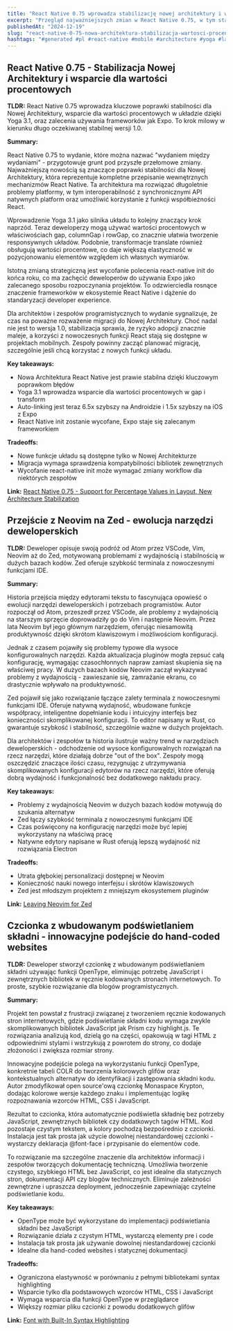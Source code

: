 ```yaml
---
title: "React Native 0.75 wprowadza stabilizację nowej architektury i wsparcie dla wartości procentowych"
excerpt: "Przegląd najważniejszych zmian w React Native 0.75, w tym stabilizacja nowej architektury, wsparcie dla wartości procentowych w układzie i zalecenia dotyczące używania frameworków."
publishedAt: "2024-12-19"
slug: "react-native-0-75-nowa-architektura-stabilizacja-wartosci-procentowe"
hashtags: "#generated #pl #react-native #mobile #architecture #yoga #layout #expo #framework #performance"
---
```


## React Native 0.75 - Stabilizacja Nowej Architektury i wsparcie dla wartości procentowych

**TLDR:** React Native 0.75 wprowadza kluczowe poprawki stabilności dla Nowej Architektury, wsparcie dla wartości procentowych w układzie dzięki Yoga 3.1, oraz zalecenia używania frameworków jak Expo. To krok milowy w kierunku długo oczekiwanej stabilnej wersji 1.0.

**Summary:**

React Native 0.75 to wydanie, które można nazwać "wydaniem między wydaniami" - przygotowuje grunt pod przyszłe przełomowe zmiany. Najważniejszą nowością są znaczące poprawki stabilności dla Nowej Architektury, która reprezentuje kompletne przepisanie wewnętrznych mechanizmów React Native. Ta architektura ma rozwiązać długoletnie problemy platformy, w tym interoperabilność z synchronicznymi API natywnych platform oraz umożliwić korzystanie z funkcji współbieżności React.

Wprowadzenie Yoga 3.1 jako silnika układu to kolejny znaczący krok naprzód. Teraz deweloperzy mogą używać wartości procentowych w właściwościach gap, columnGap i rowGap, co znacznie ułatwia tworzenie responsywnych układów. Podobnie, transformacje translate również obsługują wartości procentowe, co daje większą elastyczność w pozycjonowaniu elementów względem ich własnych wymiarów.

Istotną zmianą strategiczną jest wycofanie polecenia react-native init do końca roku, co ma zachęcić deweloperów do używania Expo jako zalecanego sposobu rozpoczynania projektów. To odzwierciedla rosnące znaczenie frameworków w ekosystemie React Native i dążenie do standaryzacji developer experience.

Dla architektów i zespołów programistycznych to wydanie sygnalizuje, że czas na poważne rozważenie migracji do Nowej Architektury. Choć nadal nie jest to wersja 1.0, stabilizacja sprawia, że ryzyko adopcji znacznie maleje, a korzyści z nowoczesnych funkcji React stają się dostępne w projektach mobilnych. Zespoły powinny zacząć planować migrację, szczególnie jeśli chcą korzystać z nowych funkcji układu.

**Key takeaways:**
- Nowa Architektura React Native jest prawie stabilna dzięki kluczowym poprawkom błędów
- Yoga 3.1 wprowadza wsparcie dla wartości procentowych w gap i transform
- Auto-linking jest teraz 6.5x szybszy na Androidzie i 1.5x szybszy na iOS z Expo
- React Native init zostanie wycofane, Expo staje się zalecanym frameworkiem

**Tradeoffs:**
- Nowe funkcje układu są dostępne tylko w Nowej Architekturze
- Migracja wymaga sprawdzenia kompatybilności bibliotek zewnętrznych
- Wycofanie react-native init może wymagać zmiany workflow dla niektórych zespołów

**Link:** [React Native 0.75 - Support for Percentage Values in Layout, New Architecture Stabilization](https://reactnative.dev/blog/2024/08/12/release-0.75)

## Przejście z Neovim na Zed - ewolucja narzędzi deweloperskich

**TLDR:** Deweloper opisuje swoją podróż od Atom przez VSCode, Vim, Neovim aż do Zed, motywowaną problemami z wydajnością i stabilnością w dużych bazach kodów. Zed oferuje szybkość terminala z nowoczesnymi funkcjami IDE.

**Summary:**

Historia przejścia między edytorami tekstu to fascynująca opowieść o ewolucji narzędzi deweloperskich i potrzebach programistów. Autor rozpoczął od Atom, przeszedł przez VSCode, ale problemy z wydajnością na starszym sprzęcie doprowadziły go do Vim i następnie Neovim. Przez lata Neovim był jego głównym narzędziem, oferując niesamowitą produktywność dzięki skrótom klawiszowym i możliwościom konfiguracji.

Jednak z czasem pojawiły się problemy typowe dla wysoce konfigurowalnych narzędzi. Każda aktualizacja pluginów mogła zepsuć całą konfigurację, wymagając czasochłonnych napraw zamiast skupienia się na właściwej pracy. W dużych bazach kodów Neovim zaczął wykazywać problemy z wydajnością - zawieszanie się, zamrażanie ekranu, co drastycznie wpływało na produktywność.

Zed pojawił się jako rozwiązanie łączące zalety terminala z nowoczesnymi funkcjami IDE. Oferuje natywną wydajność, wbudowane funkcje współpracy, inteligentne dopełnianie kodu i intuicyjny interfejs bez konieczności skomplikowanej konfiguracji. To editor napisany w Rust, co gwarantuje szybkość i stabilność, szczególnie ważne w dużych projektach.

Dla architektów i zespołów ta historia ilustruje ważny trend w narzędziach deweloperskich - odchodzenie od wysoce konfigurowalnych rozwiązań na rzecz narzędzi, które działają dobrze "out of the box". Zespoły mogą oszczędzić znaczące ilości czasu, rezygnując z utrzymywania skomplikowanych konfiguracji edytorów na rzecz narzędzi, które oferują dobrą wydajność i funkcjonalność bez dodatkowego nakładu pracy.

**Key takeaways:**
- Problemy z wydajnością Neovim w dużych bazach kodów motywują do szukania alternatyw
- Zed łączy szybkość terminala z nowoczesnymi funkcjami IDE
- Czas poświęcony na konfigurację narzędzi może być lepiej wykorzystany na właściwą pracę
- Natywne edytory napisane w Rust oferują lepszą wydajność niż rozwiązania Electron

**Tradeoffs:**
- Utrata głębokiej personalizacji dostępnej w Neovim
- Konieczność nauki nowego interfejsu i skrótów klawiszowych
- Zed jest młodszym projektem z mniejszym ekosystemem pluginów

**Link:** [Leaving Neovim for Zed](https://stevedylan.dev/posts/leaving-neovim-for-zed/)

## Czcionka z wbudowanym podświetlaniem składni - innowacyjne podejście do hand-coded websites

**TLDR:** Deweloper stworzył czcionkę z wbudowanym podświetlaniem składni używając funkcji OpenType, eliminując potrzebę JavaScript i zewnętrznych bibliotek w ręcznie kodowanych stronach internetowych. To proste, szybkie rozwiązanie dla blogów programistycznych.

**Summary:**

Projekt ten powstał z frustracji związanej z tworzeniem ręcznie kodowanych stron internetowych, gdzie podświetlanie składni kodu wymaga zwykle skomplikowanych bibliotek JavaScript jak Prism czy highlight.js. Te rozwiązania analizują kod, dzielą go na części, opakowują w tagi HTML z odpowiednimi stylami i wstrzykują z powrotem do strony, co dodaje złożoności i zwiększa rozmiar strony.

Innowacyjne podejście polega na wykorzystaniu funkcji OpenType, konkretnie tabeli COLR do tworzenia kolorowych glifów oraz kontekstualnych alternatyw do identyfikacji i zastępowania składni kodu. Autor zmodyfikował open source'ową czcionkę Monaspace Krypton, dodając kolorowe wersje każdego znaku i implementując logikę rozpoznawania wzorców HTML, CSS i JavaScript.

Rezultat to czcionka, która automatycznie podświetla składnię bez potrzeby JavaScript, zewnętrznych bibliotek czy dodatkowych tagów HTML. Kod pozostaje czystym tekstem, a kolory pochodzą bezpośrednio z czcionki. Instalacja jest tak prosta jak użycie dowolnej niestandardowej czcionki - wystarczy deklaracja @font-face i przypisanie do elementów code.

To rozwiązanie ma szczególne znaczenie dla architektów informacji i zespołów tworzących dokumentację techniczną. Umożliwia tworzenie czystego, szybkiego HTML bez JavaScript, co jest idealne dla statycznych stron, dokumentacji API czy blogów technicznych. Eliminuje zależności zewnętrzne i upraszcza deployment, jednocześnie zapewniając czytelne podświetlanie kodu.

**Key takeaways:**
- OpenType może być wykorzystane do implementacji podświetlania składni bez JavaScript
- Rozwiązanie działa z czystym HTML, wystarczą elementy pre i code
- Instalacja tak prosta jak używanie dowolnej niestandardowej czcionki
- Idealne dla hand-coded websites i statycznej dokumentacji

**Tradeoffs:**
- Ograniczona elastywność w porównaniu z pełnymi bibliotekami syntax highlighting
- Wsparcie tylko dla podstawowych wzorców HTML, CSS i JavaScript
- Wymaga wsparcia dla funkcji OpenType w przeglądarce
- Większy rozmiar pliku czcionki z powodu dodatkowych glifów

**Link:** [Font with Built-In Syntax Highlighting](https://blog.glyphdrawing.club/font-with-built-in-syntax-highlighting/)